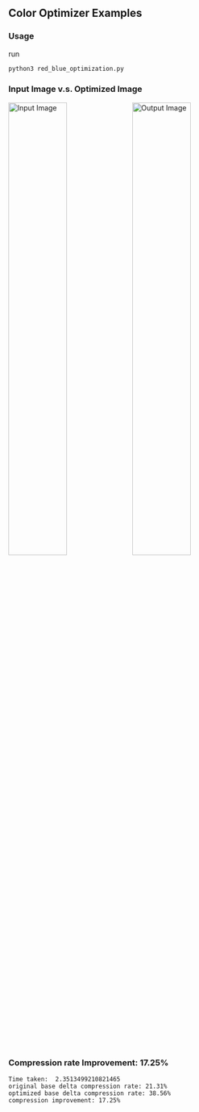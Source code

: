 ## Color Optimizer Examples
### Usage
run
```bash
python3 red_blue_optimization.py
```

### Input Image v.s. Optimized Image
<p float="left">
  <img src="Images/orig/WaterScape.bmp" alt="Input Image" width="48%" />
  <img src="Images/opt/WaterScape.bmp" alt="Output Image" width="48%" />
</p>

### Compression rate Improvement: 17.25%

```
Time taken:  2.3513499210821465
original base delta compression rate: 21.31%
optimized base delta compression rate: 38.56%
compression improvement: 17.25%
```

